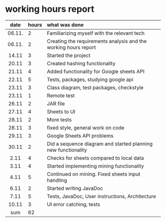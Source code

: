 # working hours report

| date | hours | what was done  |
| :----:|:-----| :-----|
| 06.11.| 2    |Familiarizing myself with the relevant tech|
| 06.11.| 2    |Creating the requirements analysis and the working hours report|
| 14.11 | 3    |Started the project|
| 20.11 | 3    |Created hashing functionality|
| 21.11 | 4    |Added functionality for Google sheets API|
| 22.11 | 5    |Tests, packages, studying google api|
| 23.11 | 3    |Class diagram, test packages, checkstyle|
| 23.11 | 1    |Remote test|
| 26.11 | 2    |JAR file|
| 27.11 | 4    |Sheets to UI|
| 28.11 | 2    |More tests|
| 28.11 | 3    |fixed style, general work on code|
| 29.11 | 3    |Google Sheets API problems|
| 30.11 | 2    |Did a sequence diagram and started planning new functionality|
| 2.11  | 4    |Checks for sheets compared to local data|
| 3.11  | 4    |Started implementing mining functionality|
| 4.11  | 5    |Continued on mining. Fixed sheets input handling|
| 6.11  | 2    |Started writing JavaDoc|
| 7.11  | 5    |Tests, JavaDoc, User instructions, Architecture|
| 10.11 | 3    |UI error catching, tests|
| sum   | 62   | | 
